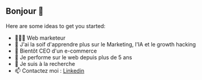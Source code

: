 ## Bonjour 👋

Here are some ideas to get you started:

- 🧑🏻‍💻 Web marketeur
- 🌱 J'ai la soif d'apprendre plus sur le Marketing, l'IA et le growth hacking
- 👯 Bientôt CEO d'un e-commerce
- 💬 Je performe sur le web depuis plus de 5 ans
- 💼 Je suis à la recherche
- 📫 Contactez moi : [Linkedin](https://www.linkedin.com/in/fran%C3%A7oisec%C3%A9dric/)
